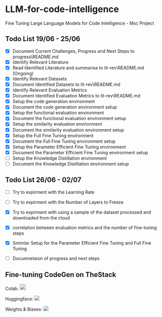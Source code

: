 # LLM-for-code-intelligence
Fine Tuning Large Language Models for Code Intelligence - Msc Project

## Todo List 19/06 - 25/06
- [x] Document Current Challenges, Progress and Next Steps to progress\README.md
- [x] Identify Relevant Literature
- [x] Read Identified Literature and summarise to lit-rev\README.md (Ongoing)
- [x] Identify Relevant Datasets
- [x] Document Identified Datasets to lit-rev\README.md
- [x] Identify Relevant Evaluation Metrics
- [x] Document Identified Evaluation Metrics to lit-rev\README.md
- [x] Setup the code generation environment
- [x] Document the code generation environment setup
- [x] Setup the functional evaluation environment
- [x] Document the functional evaluation environment setup
- [x] Setup the similarity evaluation environment
- [x] Document the similarity evaluation environment setup
- [x] Setup the Full Fine Tuning environment
- [x] Document the Full Fine Tuning environment setup
- [x] Setup the Parameter Efficient Fine Tuning environment
- [x] Document the Parameter Efficient Fine Tuning environment setup
- [ ] Setup the Knowledge Distillation environment
- [ ] Document the Knowledge Distillation environment setup

## Todo List 26/06 - 02/07
- [ ] Try to expirment with the Learning Rate
- [ ] Try to expirment with the Number of Layers to Freeze
- [x] Try to expirment with using a sample of the dataset processed and downloaded from the cloud
- [x] correlation between evaluation metrics and the number of fine-tuning steps
- [x] Smimlar Setup for the Parameter Efficient Fine Tuning and Full Fine Tuning
- [ ] Documnetaion of progress and next steps




## Fine-tuning CodeGen on TheStack
Colab: <a href="https://colab.research.google.com/drive/1iWzsUeih_ObBJwmOkuD5D9Wm72eiRbQV?usp=sharing"><img src="https://colab.research.google.com/assets/colab-badge.svg" height=20></a>  

Huggingface: <a href="https://huggingface.co/ammarnasr/codegen-350M-mono_the-stack-dedup_java_train_peft"><img src = "https://huggingface.co/datasets/huggingface/badges/raw/main/share-to-community-sm-dark.svg"></a>

Weights & Biases: <a href="https://wandb.ai/ammarnasr/huggingface"><img src="https://raw.githubusercontent.com/wandb/assets/main/wandb-github-badge-28.svg"></a>


